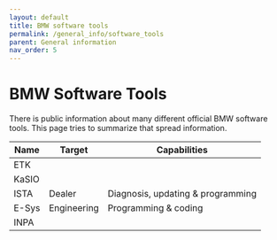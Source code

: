```yaml
---
layout: default
title: BMW software tools
permalink: /general_info/software_tools
parent: General information
nav_order: 5
---
```


# BMW Software Tools

There is public information about many different official BMW software tools. This page tries to summarize that spread information.

| Name  | Target      | Capabilities                      |
| ----- | ----------- | --------------------------------- |
| ETK   |             |                                   |
| KaSIO |             |                                   |
| ISTA  | Dealer      | Diagnosis, updating & programming |
| E-Sys | Engineering | Programming & coding              |
| INPA  |             |                                   |
